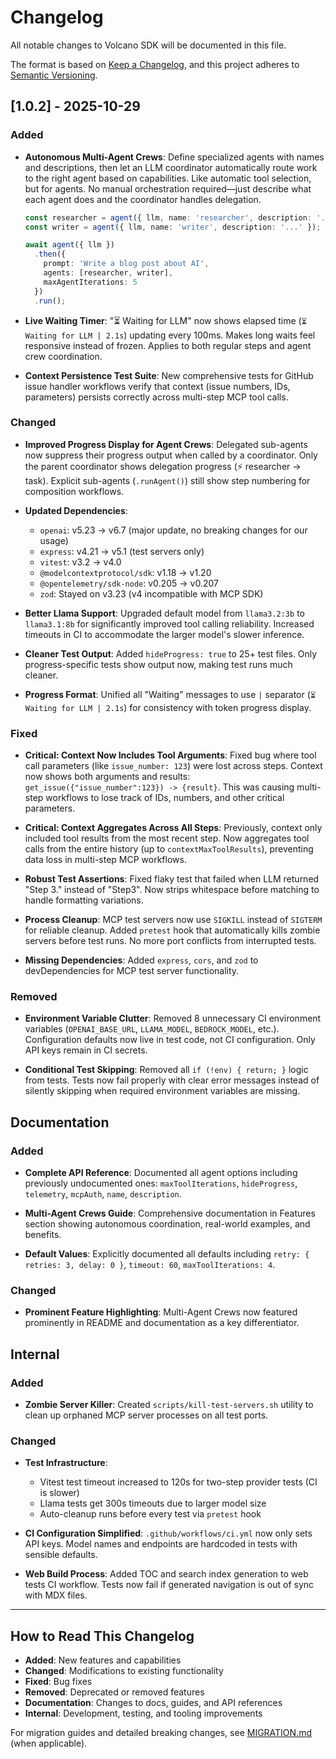 # Changelog

All notable changes to Volcano SDK will be documented in this file.

The format is based on [Keep a Changelog](https://keepachangelog.com/en/1.0.0/),
and this project adheres to [Semantic Versioning](https://semver.org/spec/v2.0.0.html).

## [1.0.2] - 2025-10-29

### Added

- **Autonomous Multi-Agent Crews**: Define specialized agents with names and descriptions, then let an LLM coordinator automatically route work to the right agent based on capabilities. Like automatic tool selection, but for agents. No manual orchestration required—just describe what each agent does and the coordinator handles delegation.
  ```typescript
  const researcher = agent({ llm, name: 'researcher', description: '...' });
  const writer = agent({ llm, name: 'writer', description: '...' });
  
  await agent({ llm })
    .then({
      prompt: 'Write a blog post about AI',
      agents: [researcher, writer],
      maxAgentIterations: 5
    })
    .run();
  ```

- **Live Waiting Timer**: "⏳ Waiting for LLM" now shows elapsed time (`⏳ Waiting for LLM | 2.1s`) updating every 100ms. Makes long waits feel responsive instead of frozen. Applies to both regular steps and agent crew coordination.

- **Context Persistence Test Suite**: New comprehensive tests for GitHub issue handler workflows verify that context (issue numbers, IDs, parameters) persists correctly across multi-step MCP tool calls.

### Changed

- **Improved Progress Display for Agent Crews**: Delegated sub-agents now suppress their progress output when called by a coordinator. Only the parent coordinator shows delegation progress (⚡ researcher → task). Explicit sub-agents (`.runAgent()`) still show step numbering for composition workflows.

- **Updated Dependencies**:
  - `openai`: v5.23 → v6.7 (major update, no breaking changes for our usage)
  - `express`: v4.21 → v5.1 (test servers only)
  - `vitest`: v3.2 → v4.0
  - `@modelcontextprotocol/sdk`: v1.18 → v1.20
  - `@opentelemetry/sdk-node`: v0.205 → v0.207
  - `zod`: Stayed on v3.23 (v4 incompatible with MCP SDK)

- **Better Llama Support**: Upgraded default model from `llama3.2:3b` to `llama3.1:8b` for significantly improved tool calling reliability. Increased timeouts in CI to accommodate the larger model's slower inference.

- **Cleaner Test Output**: Added `hideProgress: true` to 25+ test files. Only progress-specific tests show output now, making test runs much cleaner.

- **Progress Format**: Unified all "Waiting" messages to use `|` separator (`⏳ Waiting for LLM | 2.1s`) for consistency with token progress display.

### Fixed

- **Critical: Context Now Includes Tool Arguments**: Fixed bug where tool call parameters (like `issue_number: 123`) were lost across steps. Context now shows both arguments and results: `get_issue({"issue_number":123}) -> {result}`. This was causing multi-step workflows to lose track of IDs, numbers, and other critical parameters.

- **Critical: Context Aggregates Across All Steps**: Previously, context only included tool results from the most recent step. Now aggregates tool calls from the entire history (up to `contextMaxToolResults`), preventing data loss in multi-step MCP workflows.

- **Robust Test Assertions**: Fixed flaky test that failed when LLM returned "Step 3." instead of "Step3". Now strips whitespace before matching to handle formatting variations.

- **Process Cleanup**: MCP test servers now use `SIGKILL` instead of `SIGTERM` for reliable cleanup. Added `pretest` hook that automatically kills zombie servers before test runs. No more port conflicts from interrupted tests.

- **Missing Dependencies**: Added `express`, `cors`, and `zod` to devDependencies for MCP test server functionality.

### Removed

- **Environment Variable Clutter**: Removed 8 unnecessary CI environment variables (`OPENAI_BASE_URL`, `LLAMA_MODEL`, `BEDROCK_MODEL`, etc.). Configuration defaults now live in test code, not CI configuration. Only API keys remain in CI secrets.

- **Conditional Test Skipping**: Removed all `if (!env) { return; }` logic from tests. Tests now fail properly with clear error messages instead of silently skipping when required environment variables are missing.

## Documentation

### Added

- **Complete API Reference**: Documented all agent options including previously undocumented ones: `maxToolIterations`, `hideProgress`, `telemetry`, `mcpAuth`, `name`, `description`.

- **Multi-Agent Crews Guide**: Comprehensive documentation in Features section showing autonomous coordination, real-world examples, and benefits.

- **Default Values**: Explicitly documented all defaults including `retry: { retries: 3, delay: 0 }`, `timeout: 60`, `maxToolIterations: 4`.

### Changed

- **Prominent Feature Highlighting**: Multi-Agent Crews now featured prominently in README and documentation as a key differentiator.

## Internal

### Added

- **Zombie Server Killer**: Created `scripts/kill-test-servers.sh` utility to clean up orphaned MCP server processes on all test ports.

### Changed

- **Test Infrastructure**: 
  - Vitest test timeout increased to 120s for two-step provider tests (CI is slower)
  - Llama tests get 300s timeouts due to larger model size
  - Auto-cleanup runs before every test via `pretest` hook

- **CI Configuration Simplified**: `.github/workflows/ci.yml` now only sets API keys. Model names and endpoints are hardcoded in tests with sensible defaults.

- **Web Build Process**: Added TOC and search index generation to web tests CI workflow. Tests now fail if generated navigation is out of sync with MDX files.

---

## How to Read This Changelog

- **Added**: New features and capabilities
- **Changed**: Modifications to existing functionality  
- **Fixed**: Bug fixes
- **Removed**: Deprecated or removed features
- **Documentation**: Changes to docs, guides, and API references
- **Internal**: Development, testing, and tooling improvements

For migration guides and detailed breaking changes, see [MIGRATION.md](MIGRATION.md) (when applicable).

